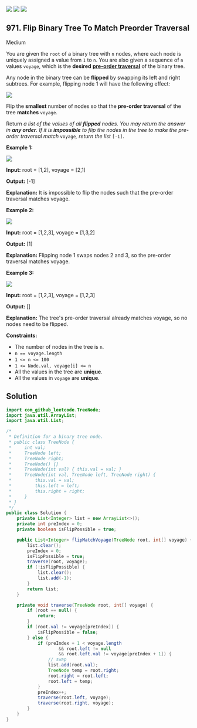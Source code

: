[![](https://img.shields.io/github/stars/javadev/LeetCode-in-Java?label=Stars&style=flat-square)](https://github.com/javadev/LeetCode-in-Java)
[![](https://img.shields.io/github/forks/javadev/LeetCode-in-Java?label=Fork%20me%20on%20GitHub%20&style=flat-square)](https://github.com/javadev/LeetCode-in-Java/fork)
[![](https://img.shields.io/badge/-LeetCode%20in%20Kotlin-blue?style=flat-square)](https://github.com/javadev/LeetCode-in-Kotlin)

## 971\. Flip Binary Tree To Match Preorder Traversal

Medium

You are given the `root` of a binary tree with `n` nodes, where each node is uniquely assigned a value from `1` to `n`. You are also given a sequence of `n` values `voyage`, which is the **desired** [**pre-order traversal**](https://en.wikipedia.org/wiki/Tree_traversal#Pre-order) of the binary tree.

Any node in the binary tree can be **flipped** by swapping its left and right subtrees. For example, flipping node 1 will have the following effect:

![](https://assets.leetcode.com/uploads/2021/02/15/fliptree.jpg)

Flip the **smallest** number of nodes so that the **pre-order traversal** of the tree **matches** `voyage`.

Return _a list of the values of all **flipped** nodes. You may return the answer in **any order**. If it is **impossible** to flip the nodes in the tree to make the pre-order traversal match_ `voyage`_, return the list_ `[-1]`.

**Example 1:**

![](https://assets.leetcode.com/uploads/2019/01/02/1219-01.png)

**Input:** root = [1,2], voyage = [2,1]

**Output:** [-1]

**Explanation:** It is impossible to flip the nodes such that the pre-order traversal matches voyage.

**Example 2:**

![](https://assets.leetcode.com/uploads/2019/01/02/1219-02.png)

**Input:** root = [1,2,3], voyage = [1,3,2]

**Output:** [1]

**Explanation:** Flipping node 1 swaps nodes 2 and 3, so the pre-order traversal matches voyage.

**Example 3:**

![](https://assets.leetcode.com/uploads/2019/01/02/1219-02.png)

**Input:** root = [1,2,3], voyage = [1,2,3]

**Output:** []

**Explanation:** The tree's pre-order traversal already matches voyage, so no nodes need to be flipped.

**Constraints:**

*   The number of nodes in the tree is `n`.
*   `n == voyage.length`
*   `1 <= n <= 100`
*   `1 <= Node.val, voyage[i] <= n`
*   All the values in the tree are **unique**.
*   All the values in `voyage` are **unique**.

## Solution

```java
import com_github_leetcode.TreeNode;
import java.util.ArrayList;
import java.util.List;

/*
 * Definition for a binary tree node.
 * public class TreeNode {
 *     int val;
 *     TreeNode left;
 *     TreeNode right;
 *     TreeNode() {}
 *     TreeNode(int val) { this.val = val; }
 *     TreeNode(int val, TreeNode left, TreeNode right) {
 *         this.val = val;
 *         this.left = left;
 *         this.right = right;
 *     }
 * }
 */
public class Solution {
    private List<Integer> list = new ArrayList<>();
    private int preIndex = 0;
    private boolean isFlipPossible = true;

    public List<Integer> flipMatchVoyage(TreeNode root, int[] voyage) {
        list.clear();
        preIndex = 0;
        isFlipPossible = true;
        traverse(root, voyage);
        if (!isFlipPossible) {
            list.clear();
            list.add(-1);
        }
        return list;
    }

    private void traverse(TreeNode root, int[] voyage) {
        if (root == null) {
            return;
        }
        if (root.val != voyage[preIndex]) {
            isFlipPossible = false;
        } else {
            if (preIndex + 1 < voyage.length
                    && root.left != null
                    && root.left.val != voyage[preIndex + 1]) {
                // swap
                list.add(root.val);
                TreeNode temp = root.right;
                root.right = root.left;
                root.left = temp;
            }
            preIndex++;
            traverse(root.left, voyage);
            traverse(root.right, voyage);
        }
    }
}
```